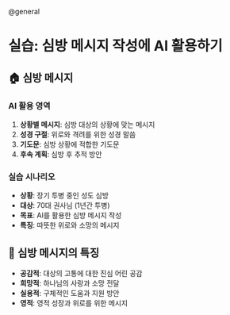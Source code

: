 @general

# 실습: 심방 메시지 작성에 AI 활용하기

## 🏠 심방 메시지

### AI 활용 영역

1. **상황별 메시지**: 심방 대상의 상황에 맞는 메시지
2. **성경 구절**: 위로와 격려를 위한 성경 말씀
3. **기도문**: 심방 상황에 적합한 기도문
4. **후속 계획**: 심방 후 추적 방안

### 실습 시나리오

- **상황**: 장기 투병 중인 성도 심방
- **대상**: 70대 권사님 (1년간 투병)
- **목표**: AI를 활용한 심방 메시지 작성
- **특징**: 따뜻한 위로와 소망의 메시지

## 💝 심방 메시지의 특징

- **공감적**: 대상의 고통에 대한 진심 어린 공감
- **희망적**: 하나님의 사랑과 소망 전달
- **실용적**: 구체적인 도움과 지원 방안
- **영적**: 영적 성장과 위로를 위한 메시지
